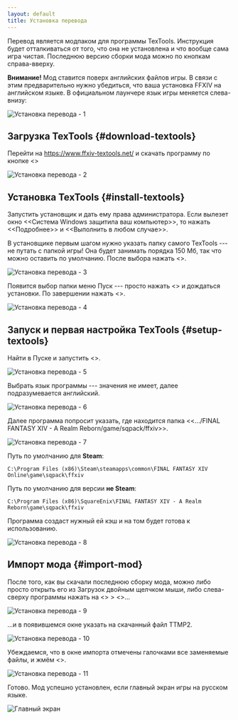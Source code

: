 ```yaml
---
layout: default
title: Установка перевода
---
```


Перевод является модпаком для программы TexTools. Инструкция будет отталкиваться от того, что она не установлена и что вообще сама игра чистая. Последнюю версию сборки мода можно по кнопкам справа-вверху.

**Внимание!** Мод ставится поверх английских файлов игры. В связи с этим предварительно нужно убедиться, что ваша установка FFXIV на английском языке. В официальном лаунчере язык игры меняется слева-внизу:

![Установка перевода - 1](/xivrus/assets/images/install-guide-1.png)

## Загрузка TexTools {#download-textools}
Перейти на <https://www.ffxiv-textools.net/> и скачать программу по кнопке <<Download TexTools>>

![Установка перевода - 2](/xivrus/assets/images/install-guide-02.png)

## Установка TexTools {#install-textools}
Запустить установщик и дать ему права администратора. Если вылезет окно <<Система Windows защитила ваш компьютер>>, то нажать <<Подробнее>> и <<Выполнить в любом случае>>.

В установщике первым шагом нужно указать папку самого TexTools --- не путать с папкой игры! Она будет занимать порядка 150 Мб, так что можно оставить по умолчанию. После выбора нажать <<Next>>.
 
![Установка перевода - 3](/xivrus/assets/images/install-guide-03.png)

Появится выбор папки меню Пуск --- просто нажать <<Install>> и дождаться установки. По завершении нажать <<Close>>.

![Установка перевода - 4](/xivrus/assets/images/install-guide-04.png)

## Запуск и первая настройка TexTools {#setup-textools}

Найти в Пуске и запустить <<FFXIV TexTools>>.

![Установка перевода - 5](/xivrus/assets/images/install-guide-05.png)

Выбрать язык программы --- значения не имеет, далее подразумевается английский.

![Установка перевода - 6](/xivrus/assets/images/install-guide-06.png)

Далее программа попросит указать, где находится папка <<.../FINAL FANTASY XIV - A Realm Reborn/game/sqpack/ffxiv>>.

![Установка перевода - 7](/xivrus/assets/images/install-guide-07.png)

Путь по умолчанию для **Steam**:

`C:\Program Files (x86)\Steam\steamapps\common\FINAL FANTASY XIV Online\game\sqpack\ffxiv`

Путь по умолчанию для версии **не Steam**:

`C:\Program Files (x86)\SquareEnix\FINAL FANTASY XIV - A Realm Reborn\game\sqpack\ffxiv`

Программа создаст нужный ей кэш и на том будет готова к использованию.
 
![Установка перевода - 8](/xivrus/assets/images/install-guide-08.png)

## Импорт мода {#import-mod}

После того, как вы скачали последнюю сборку мода, можно либо просто открыть его из Загрузок двойным щелчком мыши, либо слева-сверху программы нажать на <<Mods>> > <<Import ModPacks>>…
 
![Установка перевода - 9](/xivrus/assets/images/install-guide-09.png)

…и в появившемся окне указать на скачанный файл TTMP2.
 
![Установка перевода - 10](/xivrus/assets/images/install-guide-10.png)

Убеждаемся, что в окне импорта отмечены галочками все заменяемые файлы, и жмём <<Import ModPack>>.

![Установка перевода - 11](/xivrus/assets/images/install-guide-11.png)

Готово. Мод успешно установлен, если главный экран игры на русском языке.

![Главный экран](/xivrus/assets/images/gallery-01.png)